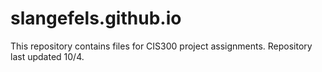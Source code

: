 # slangefels.github.io
This repository contains files for CIS300 project assignments.
Repository last updated 10/4.
